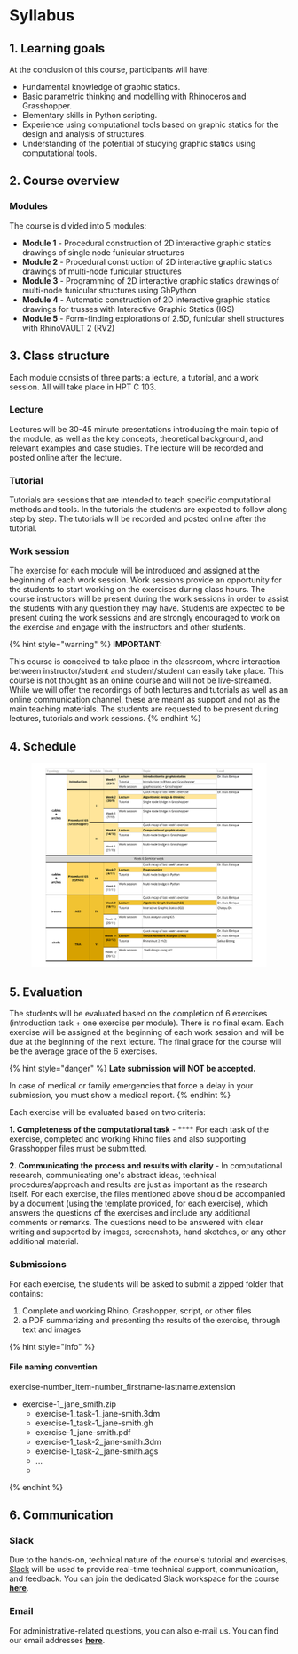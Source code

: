 # Syllabus

## 1. Learning goals

At the conclusion of this course, participants will have:&#x20;

* Fundamental knowledge of graphic statics.
* Basic parametric thinking and modelling with Rhinoceros and Grasshopper.&#x20;
* Elementary skills in Python scripting.
* Experience using computational tools based on graphic statics for the design and analysis of structures.&#x20;
* Understanding of the potential of studying graphic statics using computational tools.

## 2. Course overview

### Modules

The course is divided into 5 modules:

* **Module 1** - Procedural construction of 2D interactive graphic statics drawings of single node funicular structures
* **Module 2** - Procedural construction of 2D interactive graphic statics drawings of multi-node funicular structures
* **Module 3** - Programming of 2D interactive graphic statics drawings of multi-node funicular structures using GhPython&#x20;
* **Module 4** - Automatic construction of 2D interactive graphic statics drawings for trusses with Interactive Graphic Statics (IGS)
* **Module 5** - Form-finding explorations of 2.5D, funicular shell structures with RhinoVAULT 2 (RV2)

## 3. Class structure

Each module consists of three parts: a lecture, a tutorial, and a work session. All will take place in HPT C 103.&#x20;

### Lecture

Lectures will be 30-45 minute presentations introducing the main topic of the module, as well as the key concepts, theoretical background, and relevant examples and case studies. The lecture will be recorded and posted online after the lecture.

### Tutorial

Tutorials are sessions that are intended to teach specific computational methods and tools. In the tutorials the students are expected to follow along step by step. The tutorials will be recorded and posted online after the tutorial.&#x20;

### Work session

The exercise for each module will be introduced and assigned at the beginning of each work session. Work sessions provide an opportunity for the students to start working on the exercises during class hours. The course instructors will be present during the work sessions in order to assist the students with any question they may have. Students are expected to be present during the work sessions and are strongly encouraged to work on the exercise and engage with the instructors and other students.&#x20;

{% hint style="warning" %}
**IMPORTANT:**

This course is conceived to take place in the classroom, where interaction between instructor/student and student/student can easily take place. This course is not thought as an online course and will not be live-streamed. While we will offer the recordings of both lectures and tutorials as well as an online communication channel, these are meant as support and not as the main teaching materials. The students are requested to be present during lectures, tutorials and work sessions.
{% endhint %}

## 4. Schedule

<figure><img src=".gitbook/assets/CSDI_HS22_schedule.jpg" alt=""><figcaption></figcaption></figure>

## 5. Evaluation

The students will be evaluated based on the completion of 6 exercises (introduction task + one exercise per module). There is no final exam. Each exercise will be assigned at the beginning of each work session and will be due at the beginning of the next lecture. The final grade for the course will be the average grade of the 6 exercises.

{% hint style="danger" %}
**Late submission will NOT be accepted.**

In case of medical or family emergencies that force a delay in your submission, you must show a medical report.
{% endhint %}

Each exercise will be evaluated based on two criteria:

**1. Completeness of the computational task** - **** For each task of the exercise, completed and working Rhino files and also supporting Grasshopper files must be submitted. &#x20;

**2. Communicating the process and results with clarity** - In computational research, communicating one's abstract ideas, technical procedures/approach and results are just as important as the research itself. For each exercise, the files mentioned above should be accompanied by a document (using the template provided, for each exercise), which answers the questions of the exercises and include any additional comments or remarks. The questions need to be answered with clear writing and supported by images, screenshots, hand sketches, or any other additional material.&#x20;

### Submissions

For each exercise, the students will be asked to submit a zipped folder that contains:

1. Complete and working Rhino, Grashopper, script, or other files
2. a PDF summarizing and presenting the results of the exercise, through text and images

{% hint style="info" %}
#### File naming convention

exercise-number\_item-number\_firstname-lastname.extension

* exercise-1\_jane\_smith.zip
  * exercise-1\_task-1\_jane-smith.3dm
  * exercise-1\_task-1\_jane-smith.gh
  * exercise-1\_jane-smith.pdf
  * exercise-1\_task-2\_jane-smith.3dm
  * exercise-1\_task-2\_jane-smith.ags
  * ...
  *
{% endhint %}

## 6. Communication

### Slack

Due to the hands-on, technical nature of the course's tutorial and exercises, [Slack](https://slack.com/intl/en-ch/) will be used to provide real-time technical support, communication, and feedback. You can join the dedicated Slack workspace for the course [**here**](https://join.slack.com/t/csd12022/shared\_invite/zt-1fkf0zpba-06Fwf2L2JuHA0IcsCwRNDg).

### Email

For administrative-related questions, you can also e-mail us. You can find our email addresses [**here**](instructors.md).
